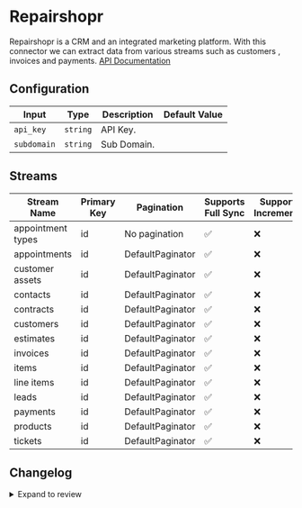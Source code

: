 # Repairshopr
Repairshopr is a CRM and an integrated marketing platform.
With this connector we can extract data from various streams such as customers , invoices and payments.
[API Documentation](https://api-docs.repairshopr.com/)

## Configuration

| Input | Type | Description | Default Value |
|-------|------|-------------|---------------|
| `api_key` | `string` | API Key.  |  |
| `subdomain` | `string` | Sub Domain.  |  |

## Streams
| Stream Name | Primary Key | Pagination | Supports Full Sync | Supports Incremental |
|-------------|-------------|------------|---------------------|----------------------|
| appointment types | id | No pagination | ✅ |  ❌  |
| appointments | id | DefaultPaginator | ✅ |  ❌  |
| customer assets | id | DefaultPaginator | ✅ |  ❌  |
| contacts | id | DefaultPaginator | ✅ |  ❌  |
| contracts | id | DefaultPaginator | ✅ |  ❌  |
| customers | id | DefaultPaginator | ✅ |  ❌  |
| estimates | id | DefaultPaginator | ✅ |  ❌  |
| invoices | id | DefaultPaginator | ✅ |  ❌  |
| items | id | DefaultPaginator | ✅ |  ❌  |
| line items | id | DefaultPaginator | ✅ |  ❌  |
| leads | id | DefaultPaginator | ✅ |  ❌  |
| payments | id | DefaultPaginator | ✅ |  ❌  |
| products | id | DefaultPaginator | ✅ |  ❌  |
| tickets | id | DefaultPaginator | ✅ |  ❌  |

## Changelog

<details>
  <summary>Expand to review</summary>

| Version          | Date              | Pull Request | Subject        |
|------------------|-------------------|--------------|----------------|
| 0.0.35 | 2025-10-29 | [68871](https://github.com/airbytehq/airbyte/pull/68871) | Update dependencies |
| 0.0.34 | 2025-10-21 | [68368](https://github.com/airbytehq/airbyte/pull/68368) | Update dependencies |
| 0.0.33 | 2025-10-14 | [67922](https://github.com/airbytehq/airbyte/pull/67922) | Update dependencies |
| 0.0.32 | 2025-10-07 | [67538](https://github.com/airbytehq/airbyte/pull/67538) | Update dependencies |
| 0.0.31 | 2025-09-30 | [66441](https://github.com/airbytehq/airbyte/pull/66441) | Update dependencies |
| 0.0.30 | 2025-09-09 | [65656](https://github.com/airbytehq/airbyte/pull/65656) | Update dependencies |
| 0.0.29 | 2025-08-24 | [65452](https://github.com/airbytehq/airbyte/pull/65452) | Update dependencies |
| 0.0.28 | 2025-08-09 | [64804](https://github.com/airbytehq/airbyte/pull/64804) | Update dependencies |
| 0.0.27 | 2025-08-02 | [64418](https://github.com/airbytehq/airbyte/pull/64418) | Update dependencies |
| 0.0.26 | 2025-07-19 | [63610](https://github.com/airbytehq/airbyte/pull/63610) | Update dependencies |
| 0.0.25 | 2025-07-12 | [63039](https://github.com/airbytehq/airbyte/pull/63039) | Update dependencies |
| 0.0.24 | 2025-07-05 | [62726](https://github.com/airbytehq/airbyte/pull/62726) | Update dependencies |
| 0.0.23 | 2025-06-28 | [62267](https://github.com/airbytehq/airbyte/pull/62267) | Update dependencies |
| 0.0.22 | 2025-06-14 | [61620](https://github.com/airbytehq/airbyte/pull/61620) | Update dependencies |
| 0.0.21 | 2025-05-25 | [60507](https://github.com/airbytehq/airbyte/pull/60507) | Update dependencies |
| 0.0.20 | 2025-05-10 | [60146](https://github.com/airbytehq/airbyte/pull/60146) | Update dependencies |
| 0.0.19 | 2025-05-04 | [58397](https://github.com/airbytehq/airbyte/pull/58397) | Update dependencies |
| 0.0.18 | 2025-04-12 | [57928](https://github.com/airbytehq/airbyte/pull/57928) | Update dependencies |
| 0.0.17 | 2025-04-05 | [57295](https://github.com/airbytehq/airbyte/pull/57295) | Update dependencies |
| 0.0.16 | 2025-03-29 | [56754](https://github.com/airbytehq/airbyte/pull/56754) | Update dependencies |
| 0.0.15 | 2025-03-22 | [56222](https://github.com/airbytehq/airbyte/pull/56222) | Update dependencies |
| 0.0.14 | 2025-03-08 | [55053](https://github.com/airbytehq/airbyte/pull/55053) | Update dependencies |
| 0.0.13 | 2025-02-23 | [54618](https://github.com/airbytehq/airbyte/pull/54618) | Update dependencies |
| 0.0.12 | 2025-02-15 | [53967](https://github.com/airbytehq/airbyte/pull/53967) | Update dependencies |
| 0.0.11 | 2025-02-08 | [53491](https://github.com/airbytehq/airbyte/pull/53491) | Update dependencies |
| 0.0.10 | 2025-02-01 | [53022](https://github.com/airbytehq/airbyte/pull/53022) | Update dependencies |
| 0.0.9 | 2025-01-25 | [52531](https://github.com/airbytehq/airbyte/pull/52531) | Update dependencies |
| 0.0.8 | 2025-01-18 | [51909](https://github.com/airbytehq/airbyte/pull/51909) | Update dependencies |
| 0.0.7 | 2025-01-11 | [51367](https://github.com/airbytehq/airbyte/pull/51367) | Update dependencies |
| 0.0.6 | 2024-12-28 | [50682](https://github.com/airbytehq/airbyte/pull/50682) | Update dependencies |
| 0.0.5 | 2024-12-21 | [50255](https://github.com/airbytehq/airbyte/pull/50255) | Update dependencies |
| 0.0.4 | 2024-12-14 | [49690](https://github.com/airbytehq/airbyte/pull/49690) | Update dependencies |
| 0.0.3 | 2024-12-12 | [49366](https://github.com/airbytehq/airbyte/pull/49366) | Update dependencies |
| 0.0.2 | 2024-12-11 | [49092](https://github.com/airbytehq/airbyte/pull/49092) | Starting with this version, the Docker image is now rootless. Please note that this and future versions will not be compatible with Airbyte versions earlier than 0.64 |
| 0.0.1 | 2024-11-08 | | Initial release by [@ombhardwajj](https://github.com/ombhardwajj) via Connector Builder |

</details>
